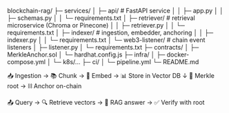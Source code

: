 blockchain-rag/
├─ services/
│ ├─ api/ # FastAPI service
│ │ ├─ app.py
│ │ ├─ schemas.py
│ │ └─ requirements.txt
│ ├─ retriever/ # retrieval microservice (Chroma or Pinecone)
│ │ ├─ retriever.py
│ │ └─ requirements.txt
│ ├─ indexer/ # ingestion, embedder, anchoring
│ │ ├─ indexer.py
│ │ └─ requirements.txt
│ └─ web3-listener/ # chain event listeners
│ ├─ listener.py
│ └─ requirements.txt
├─ contracts/
│ ├─ MerkleAnchor.sol
│ └─ hardhat.config.js
├─ infra/
│ ├─ docker-compose.yml
│ └─ k8s/...
├─ ci/
│ └─ pipeline.yml
└─ README.md

📥 Ingestion → 📚 Chunk → 🧠 Embed → 📊 Store in Vector DB
                                     ↓
                              🔐 Merkle root → ⛓️ Anchor on-chain

📤 Query → 🔍 Retrieve vectors → 🧠 RAG answer → ✅ Verify with root
